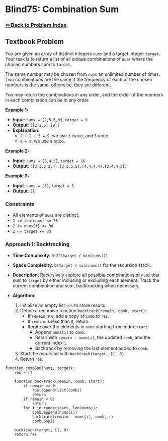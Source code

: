 # Blind75: Combination Sum

### [⇦ Back to Problem Index](../../index.md)

## Textbook Problem

You are given an array of distinct integers `nums` and a target integer `target`. Your task is to return a list of all unique combinations of `nums` where the chosen numbers sum to `target`.

The same number may be chosen from `nums` an unlimited number of times. Two combinations are the same if the frequency of each of the chosen numbers is the same; otherwise, they are different.

You may return the combinations in any order, and the order of the numbers in each combination can be in any order.

**Example 1:**

-   **Input**: `nums = [2,5,6,9]`, `target = 9`
-   **Output**: `[[2,2,5],[9]]`
-   **Explanation**:
    -   `2 + 2 + 5 = 9`, we use `2` twice, and `5` once.
    -   `9 = 9`, we use `9` once.

**Example 2:**

-   **Input**: `nums = [3,4,5]`, `target = 16`
-   **Output**: `[[3,3,3,3,4],[3,3,5,5],[4,4,4,4],[3,4,4,5]]`

**Example 3:**

-   **Input**: `nums = [3]`, `target = 5`
-   **Output**: `[]`

### Constraints

-   All elements of `nums` are distinct.
-   `1 <= len(nums) <= 20`
-   `2 <= nums[i] <= 30`
-   `2 <= target <= 30`

### Approach 1: Backtracking

-   **Time Complexity**: `O(2^(target / min(nums)))`
-   **Space Complexity**: `O(target / min(nums))` for the recursion stack.
-   **Description**: Recursively explore all possible combinations of `nums` that sum to `target` by either including or excluding each element. Track the current combination and sum, backtracking when necessary.
-   **Algorithm**:

    1. Initialize an empty list `res` to store results.
    2. Define a recursive function `backtrack(remain, comb, start)`:
        - If `remain` is `0`, add a copy of `comb` to `res`.
        - If `remain` is less than `0`, return.
        - Iterate over the elements in `nums` starting from index `start`:
            - Append `nums[i]` to `comb`.
            - Recur with `remain - nums[i]`, the updated `comb`, and the current index `i`.
            - Backtrack by removing the last element added to `comb`.
    3. Start the recursion with `backtrack(target, [], 0)`.
    4. Return `res`.

```pseudo
function combSum(nums, target):
    res = []

    function backtrack(remain, comb, start):
        if remain == 0:
            res.append(list(comb))
            return
        if remain < 0:
            return
        for i in range(start, len(nums)):
            comb.append(nums[i])
            backtrack(remain - nums[i], comb, i)
            comb.pop()

    backtrack(target, [], 0)
    return res
```

